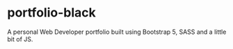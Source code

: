 # portfolio-black
A personal Web Developer portfolio built using Bootstrap 5, SASS and a little bit of JS.
